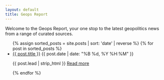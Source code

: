 ```yaml
---
layout: default
title: Geops Report
---
```


Welcome to the Geops Report, your one stop to the latest geopolitics news from a range of curated sources.

<ul class="article-list">
{% assign sorted_posts = site.posts | sort: 'date' | reverse %}
{% for post in sorted_posts %}
  <li>
    <a class="article-title" href="{{ site.baseurl }}{{ post.url }}">{{ post.title }}</a>
    <span class="article-date">{{ post.date | date: "%B %d, %Y %H:%M" }}</span>
    <p>{{ post.lead | strip_html }} <a class="read-more" title="{{ post.title }}" href="{{ site.baseurl }}{{ post.url }}">Read more</a></p>
  </li>
{% endfor %}
</ul>
